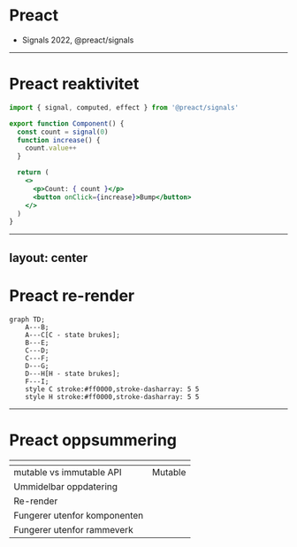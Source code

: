 # Preact

- Signals 2022, @preact/signals

<logos-preact class="text-9xl scale-200 translate-x-3em translate-y-60px" />

---

# Preact reaktivitet
 
```jsx {monaco}
import { signal, computed, effect } from '@preact/signals'

export function Component() {
  const count = signal(0)
  function increase() {
    count.value++
  }

  return (
    <>
      <p>Count: { count }</p>
      <button onClick={increase}>Bump</button>
    </>
  )
}
```

---
layout: center
---

# Preact re-render

```mermaid
graph TD;
    A---B;
    A---C[C - state brukes];
    B---E;
    C---D;
    C---F;
    D---G;
    D---H[H - state brukes];
    F---I;
    style C stroke:#ff0000,stroke-dasharray: 5 5
    style H stroke:#ff0000,stroke-dasharray: 5 5
```

---

# Preact oppsummering

|                                            | <logos-preact class="text-5xl"/>                             |
| ------------------------------------------ | ------------------------------------------------------------ |
| mutable vs immutable API                   | <span v-click>Mutable</span>                                 |
| Ummidelbar oppdatering                     | <emojione-white-heavy-check-mark v-click class="text-2xl"/>  |
| Re-render                                  | <material-symbols-jump-to-element v-click class="text-3xl"/> |
| Fungerer utenfor komponenten               | <emojione-white-heavy-check-mark v-click class="text-2xl"/>  |
| Fungerer utenfor rammeverk                 | <emojione-white-heavy-check-mark v-click class="text-2xl"/>  |
